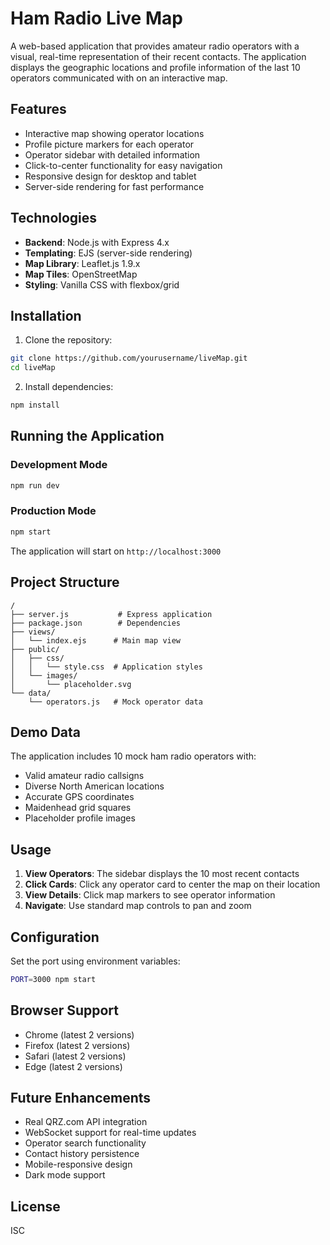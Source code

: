 # Ham Radio Live Map

A web-based application that provides amateur radio operators with a visual, real-time representation of their recent contacts. The application displays the geographic locations and profile information of the last 10 operators communicated with on an interactive map.

## Features

- Interactive map showing operator locations
- Profile picture markers for each operator
- Operator sidebar with detailed information
- Click-to-center functionality for easy navigation
- Responsive design for desktop and tablet
- Server-side rendering for fast performance

## Technologies

- **Backend**: Node.js with Express 4.x
- **Templating**: EJS (server-side rendering)
- **Map Library**: Leaflet.js 1.9.x
- **Map Tiles**: OpenStreetMap
- **Styling**: Vanilla CSS with flexbox/grid

## Installation

1. Clone the repository:
```bash
git clone https://github.com/yourusername/liveMap.git
cd liveMap
```

2. Install dependencies:
```bash
npm install
```

## Running the Application

### Development Mode
```bash
npm run dev
```

### Production Mode
```bash
npm start
```

The application will start on `http://localhost:3000`

## Project Structure

```
/
├── server.js           # Express application
├── package.json        # Dependencies
├── views/
│   └── index.ejs      # Main map view
├── public/
│   ├── css/
│   │   └── style.css  # Application styles
│   └── images/
│       └── placeholder.svg
└── data/
    └── operators.js   # Mock operator data
```

## Demo Data

The application includes 10 mock ham radio operators with:
- Valid amateur radio callsigns
- Diverse North American locations
- Accurate GPS coordinates
- Maidenhead grid squares
- Placeholder profile images

## Usage

1. **View Operators**: The sidebar displays the 10 most recent contacts
2. **Click Cards**: Click any operator card to center the map on their location
3. **View Details**: Click map markers to see operator information
4. **Navigate**: Use standard map controls to pan and zoom

## Configuration

Set the port using environment variables:
```bash
PORT=3000 npm start
```

## Browser Support

- Chrome (latest 2 versions)
- Firefox (latest 2 versions)
- Safari (latest 2 versions)
- Edge (latest 2 versions)

## Future Enhancements

- Real QRZ.com API integration
- WebSocket support for real-time updates
- Operator search functionality
- Contact history persistence
- Mobile-responsive design
- Dark mode support

## License

ISC